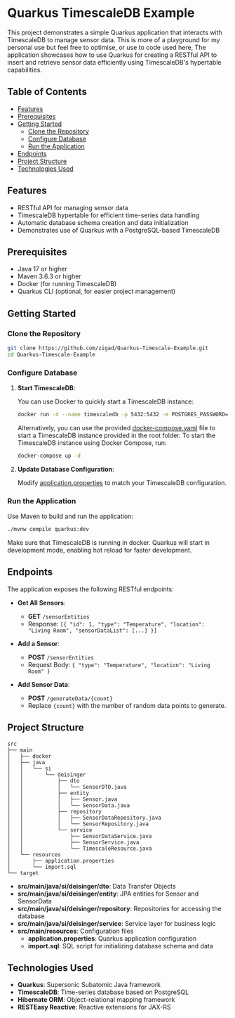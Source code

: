 # Quarkus TimescaleDB Example

This project demonstrates a simple Quarkus application that interacts with TimescaleDB to manage sensor data. This is
more of a playground for my personal use but feel free to optimise, or use to code used here, The application showcases
how to use Quarkus for creating a RESTful API to insert and retrieve sensor data efficiently using TimescaleDB's
hypertable capabilities.

## Table of Contents

- [Features](#features)
- [Prerequisites](#prerequisites)
- [Getting Started](#getting-started)
    - [Clone the Repository](#clone-the-repository)
    - [Configure Database](#configure-database)
    - [Run the Application](#run-the-application)
- [Endpoints](#endpoints)
- [Project Structure](#project-structure)
- [Technologies Used](#technologies-used)

## Features

- RESTful API for managing sensor data
- TimescaleDB hypertable for efficient time-series data handling
- Automatic database schema creation and data initialization
- Demonstrates use of Quarkus with a PostgreSQL-based TimescaleDB

## Prerequisites

- Java 17 or higher
- Maven 3.6.3 or higher
- Docker (for running TimescaleDB)
- Quarkus CLI (optional, for easier project management)

## Getting Started

### Clone the Repository

```bash
git clone https://github.com/zigad/Quarkus-Timescale-Example.git
cd Quarkus-Timescale-Example
```

### Configure Database

1. **Start TimescaleDB**:

   You can use Docker to quickly start a TimescaleDB instance:

   ```bash
   docker run -d --name timescaledb -p 5432:5432 -e POSTGRES_PASSWORD=p433w0rd timescale/timescaledb:latest-pg14
   ```

   Alternatively, you can use the provided [docker-compose.yaml](docker-compose.yaml) file to start a TimescaleDB
   instance provided in the
   root folder.
   To start the TimescaleDB instance using Docker Compose, run:

   ```bash
   docker-compose up -d
   ```

2. **Update Database Configuration**:

   Modify [application.properties](src%2Fmain%2Fresources%2Fapplication.properties) to match your TimescaleDB
   configuration.

### Run the Application

Use Maven to build and run the application:

```bash
./mvnw compile quarkus:dev
```

Make sure that TimescaleDB is running in docker.
Quarkus will start in development mode, enabling hot reload for faster development.

## Endpoints

The application exposes the following RESTful endpoints:

- **Get All Sensors**:
    - **GET** `/sensorEntities`
    - Response: `[{ "id": 1, "type": "Temperature", "location": "Living Room", "sensorDataList": [...] }]`


- **Add a Sensor**:
    - **POST** `/sensorEntities`
    - Request Body: `{ "type": "Temperature", "location": "Living Room" }`


- **Add Sensor Data**:
    - **POST** `/generateData/{count}`
    - Replace `{count}` with the number of random data points to generate.

## Project Structure

```
src
├── main
│   ├── docker
│   ├── java
│   │   └── si
│   │       └── deisinger
│   │           ├── dto
│   │           │   └── SensorDTO.java
│   │           ├── entity
│   │           │   ├── Sensor.java
│   │           │   └── SensorData.java
│   │           ├── repository
│   │           │   ├── SensorDataRepository.java
│   │           │   └── SensorRepository.java
│   │           └── service
│   │               ├── SensorDataService.java
│   │               ├── SensorService.java
│   │               └── TimescaleResource.java
│   └── resources
│       ├── application.properties
│       └── import.sql
└── target
```

- **src/main/java/si/deisinger/dto**: Data Transfer Objects
- **src/main/java/si/deisinger/entity**: JPA entities for Sensor and SensorData
- **src/main/java/si/deisinger/repository**: Repositories for accessing the database
- **src/main/java/si/deisinger/service**: Service layer for business logic
- **src/main/resources**: Configuration files
    - **application.properties**: Quarkus application configuration
    - **import.sql**: SQL script for initializing database schema and data

## Technologies Used

- **Quarkus**: Supersonic Subatomic Java framework
- **TimescaleDB**: Time-series database based on PostgreSQL
- **Hibernate ORM**: Object-relational mapping framework
- **RESTEasy Reactive**: Reactive extensions for JAX-RS




